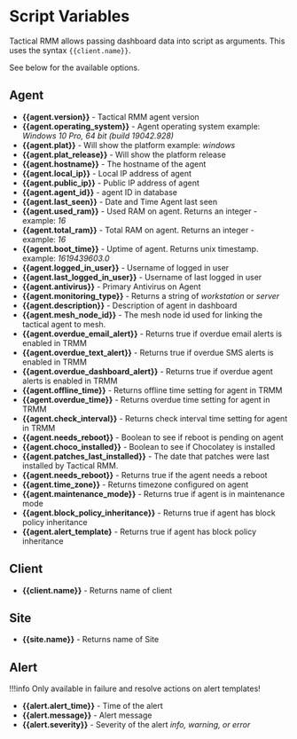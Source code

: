 # Script Variables

Tactical RMM allows passing dashboard data into script as arguments. This uses the syntax `{{client.name}}`.

See below for the available options.

## Agent

- **{{agent.version}}** - Tactical RMM agent version
- **{{agent.operating_system}}** - Agent operating system example: *Windows 10 Pro, 64 bit (build 19042.928)*
- **{{agent.plat}}** - Will show the platform example: *windows*
- **{{agent.plat_release}}** - Will show the platform release
- **{{agent.hostname}}** - The hostname of the agent
- **{{agent.local_ip}}** - Local IP address of agent
- **{{agent.public_ip}}** - Public IP address of agent
- **{{agent.agent_id}}** - agent ID in database
- **{{agent.last_seen}}** - Date and Time Agent last seen
- **{{agent.used_ram}}** - Used RAM on agent. Returns an integer - example: *16* 
- **{{agent.total_ram}}** - Total RAM on agent. Returns an integer - example: *16* 
- **{{agent.boot_time}}** - Uptime of agent. Returns unix timestamp. example: *1619439603.0*
- **{{agent.logged_in_user}}** - Username of logged in user
- **{{agent.last_logged_in_user}}** - Username of last logged in user
- **{{agent.antivirus}}** - Primary Antivirus on Agent
- **{{agent.monitoring_type}}** - Returns a string of *workstation* or *server*
- **{{agent.description}}** - Description of agent in dashboard
- **{{agent.mesh_node_id}}** - The mesh node id used for linking the tactical agent to mesh.
- **{{agent.overdue_email_alert}}** - Returns true if overdue email alerts is enabled in TRMM
- **{{agent.overdue_text_alert}}** - Returns true if overdue SMS alerts is enabled in TRMM
- **{{agent.overdue_dashboard_alert}}** - Returns true if overdue agent alerts is enabled in TRMM
- **{{agent.offline_time}}** - Returns offline time setting for agent in TRMM
- **{{agent.overdue_time}}** - Returns overdue time setting for agent in TRMM
- **{{agent.check_interval}}** - Returns check interval time setting for agent in TRMM
- **{{agent.needs_reboot}}** - Boolean to see if reboot is pending on agent
- **{{agent.choco_installed}}** - Boolean to see if Chocolatey is installed
- **{{agent.patches_last_installed}}** - The date that patches were last installed by Tactical RMM. 
- **{{agent.needs_reboot}}** - Returns true if the agent needs a reboot
- **{{agent.time_zone}}** - Returns timezone configured on agent
- **{{agent.maintenance_mode}}** - Returns true if agent is in maintenance mode
- **{{agent.block_policy_inheritance}}** - Returns true if agent has block policy inheritance
- **{{agent.alert_template}** - Returns true if agent has block policy inheritance

## Client
- **{{client.name}}** - Returns name of client

## Site
- **{{site.name}}** - Returns name of Site

## Alert

!!!info
    Only available in failure and resolve actions on alert templates!
    
- **{{alert.alert_time}}** - Time of the alert
- **{{alert.message}}** - Alert message
- **{{alert.severity}}** - Severity of the alert *info, warning, or error*
